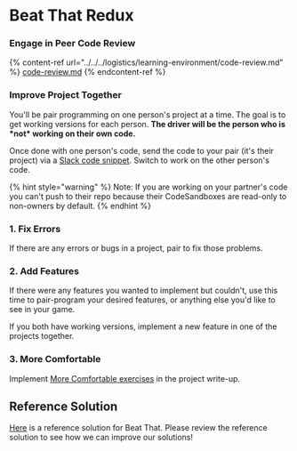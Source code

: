 # Beat That Redux

### Engage in Peer Code Review

{% content-ref url="../../../logistics/learning-environment/code-review.md" %}
[code-review.md](../../../logistics/learning-environment/code-review.md)
{% endcontent-ref %}

### Improve Project Together

You'll be pair programming on one person's project at a time. The goal is to get working versions for each person. **The driver will be the person who is \*not\* working on their own code.**

Once done with one person's code, send the code to your pair (it's their project) via a [Slack code snippet](https://slack.com/intl/en-sg/slack-tips/share-code-snippets). Switch to work on the other person's code.

{% hint style="warning" %}
Note: If you are working on your partner's code you can't push to their repo because their CodeSandboxes are read-only to non-owners by default.
{% endhint %}

### 1. Fix Errors

If there are any errors or bugs in a project, pair to fix those problems.

### 2. Add Features

If there were any features you wanted to implement but couldn't, use this time to pair-program your desired features, or anything else you'd like to see in your game.

If you both have working versions, implement a new feature in one of the projects together.

### 3. More Comfortable

Implement [More Comfortable exercises](./#more-comfortable) in the project write-up.

## Reference Solution

[Here](https://github.com/rocketacademy/basics-beat-that/pull/10/files) is a reference solution for Beat That. Please review the reference solution to see how we can improve our solutions!
